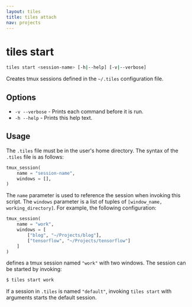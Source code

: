 ```yaml
---
layout: tiles
title: tiles attach
nav: projects
---
```


# tiles start

```sh
tiles start <session-name> [-h|--help] [-v|--verbose]
```

Creates tmux sessions defined in the `~/.tiles` configuration file.

## Options

* `-v --verbose` - Prints each command before it is run.
* `-h --help` - Prints this help text.

## Usage

The `.tiles` file must be in the user's home directory. The syntax of the
`.tiles` file is as follows:

```python
tmux_session(
    name = "session-name",
    windows = [],
)
```

The `name` parameter is used to reference the session when invoking this script.
The `windows` parameter is a list of tuples of `[window_name,
working_directory]`.  For example, the following configuration:

```python
tmux_session(
    name = "work",
    windows = [
        ["blog", "~/Projects/blog"],
        ["tensorflow", "~/Projects/tensorflow"]
    ]
)
```

defines a tmux session named `"work"` with two windows. The session can be
started by invoking:

```sh
$ tiles start work
```

If a session in `.tiles` is named `"default"`, invoking `tiles start` with
arguments starts the default session.
